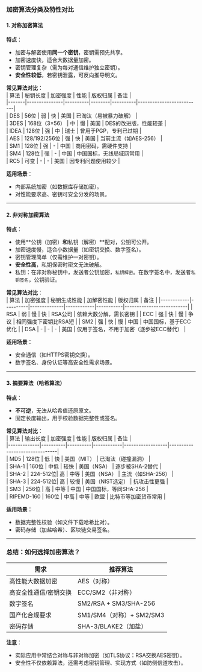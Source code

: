 ### 加密算法分类及特性对比  

#### **1. 对称加密算法**  
**特点**：  
- 加密与解密使用**同一个密钥**，密钥需预先共享。  
- 加密速度快，适合大数据量加密。  
- 密钥管理复杂（需为每对通信维护独立密钥）。  
- **安全性较低**，若密钥泄露，可反向推导明文。  

**常见算法对比**：  
| 算法  | 秘钥长度       | 加密强度 | 性能   | 版权归属 | 备注                     |  
|-------|---------------|----------|--------|----------|--------------------------|  
| DES   | 56位          | 弱       | 快     | 美国     | 已淘汰（易被暴力破解）    |  
| 3DES  | 168位（3×56） | 中       | 慢     | 美国     | DES的改进版，性能较差     |  
| IDEA  | 128位         | 强       | 中     | 瑞士     | 曾用于PGP，专利已过期     |  
| AES   | 128/192/256位 | 强       | 快     | 美国     | 当前主流（如AES-256）     |  
| SM1   | 128位         | 强       | -      | 中国     | 商用密码，需硬件支持       |  
| SM4   | 128位         | 强       | -      | 中国     | 中国国标，无线局域网常用   |  
| RC5   | 可变          | -        | -      | 美国     | 因专利问题使用较少         |  

**适用场景**：  
- 内部系统加密（如数据库存储加密）。  
- 对性能要求高、密钥可安全分发的场景。  

---

#### **2. 非对称加密算法**  
**特点**：  
- 使用**公钥（加密）**和**私钥（解密）**配对，公钥可公开。  
- 加密速度慢，适合小数据量（如密钥交换、数字签名）。  
- 密钥管理简单（仅需维护一对密钥）。  
- **安全性高**，私钥保密时密文无法破解。  
- 私钥：在非对称秘钥中，发送者公钥加密，`私钥解密`。在数字签名中，发送者`私钥签名`，公钥验证。

**常见算法对比**：  
| 算法       | 加密强度 | 秘钥生成性能 | 加解密性能 | 版权归属  | 备注                     |
|------------|----------|--------------|------------|-----------|--------------------------|
| RSA        | 弱       | 慢           | 快         | RSA公司   | 依赖大数分解，需长密钥    |
| ECC        | 强       | 快           | 慢         | 争议      | 相同强度下密钥比RSA短     |
| SM2        | 强       | 快           | 慢         | 中国      | 中国国标，基于ECC优化     |
| DSA        | -        | -            | -          | 美国      | 仅用于签名，不用于加密（逐步被ECC替代） |

**适用场景**：  
- 安全通信（如HTTPS密钥交换）。  
- 数字签名、身份认证等高安全性需求场景。  

---

#### **3. 摘要算法（哈希算法）**  
**特点**：  
- **不可逆**，无法从哈希值还原原文。  
- 固定长度输出，用于校验数据完整性或签名。  

**常见算法对比**：  
| 算法        | 输出长度  | 加密强度 | 性能       | 版权归属         | 备注                          |  
|-------------|----------|----------|------------|------------------|-------------------------------|  
| MD5         | 128位    | 低       | 快         | 美国（MIT）      | 已淘汰（碰撞漏洞）            |  
| SHA-1       | 160位    | 中低     | 较快       | 美国（NSA）      | 逐步被SHA-2替代               |  
| SHA-2       | 224-512位| 高       | 中等       | 美国（NSA）      | 主流（如SHA-256）             |  
| SHA-3       | 224-512位| 高       | 较慢       | 美国（NIST选定） | 抗攻击性更强                  |  
| SM3         | 256位    | 高       | 中等       | 中国             | 中国国标，等同SHA-256         |  
| RIPEMD-160  | 160位    | 中高     | 中等       | 欧盟             | 比特币等加密货币常用          |  

**适用场景**：  
- 数据完整性校验（如文件下载哈希比对）。  
- 密码存储（加盐哈希）、区块链交易签名。  

---

### **总结：如何选择加密算法？**  
| **需求**               | **推荐算法**                |  
|------------------------|----------------------------|  
| 高性能大数据加密       | AES（对称）                |  
| 高安全性通信/密钥交换  | ECC/SM2（非对称）          |  
| 数字签名               | SM2/RSA + SM3/SHA-256      |  
| 国产化合规要求         | SM1/SM4（对称）+ SM2/SM3  |  
| 密码存储               | SHA-3/BLAKE2（加盐）       |  

**注意**：  
- 实际应用中常结合对称与非对称加密（如TLS协议：RSA交换AES密钥）。  
- 安全性不仅依赖算法，还需考虑密钥管理、实现方式（如防侧信道攻击）。
